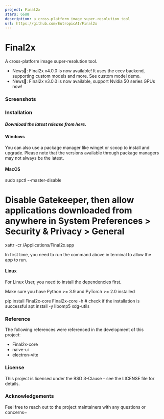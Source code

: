 ```yaml
---
project: Final2x
stars: 6688
description: a cross-platform image super-resolution tool
url: https://github.com/EutropicAI/Final2x
---
```


Final2x
=======

A cross-platform image super-resolution tool.

-   News🎉: Final2x v4.0.0 is now available! It uses the cccv backend, supporting custom models and more. See custom model demo.
-   News🎉: Final2x v3.0.0 is now available, support Nvidia 50 series GPUs now!

### Screenshots

### Installation

##### Download the latest release from here.

#### Windows

You can also use a package manager like winget or scoop to install and upgrade. Please note that the versions available through package managers may not always be the latest.

#### MacOS

sudo spctl --master-disable
# Disable Gatekeeper, then allow applications downloaded from anywhere in System Preferences > Security & Privacy > General
xattr -cr /Applications/Final2x.app

In first time, you need to run the command above in terminal to allow the app to run.

#### Linux

For Linux User, you need to install the dependencies first.

Make sure you have Python >= 3.9 and PyTorch >= 2.0 installed

pip install Final2x-core
Final2x-core -h # check if the installation is successful
apt install -y libomp5 xdg-utils

### Reference

The following references were referenced in the development of this project:

-   Final2x-core
-   naive-ui
-   electron-vite

### License

This project is licensed under the BSD 3-Clause - see the LICENSE file for details.

### Acknowledgements

Feel free to reach out to the project maintainers with any questions or concerns~
